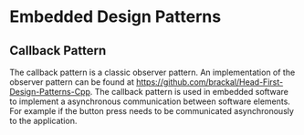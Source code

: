 # Embedded Design Patterns

## Callback Pattern
The callback pattern is a classic observer pattern. An implementation of the observer pattern can be found at https://github.com/brackal/Head-First-Design-Patterns-Cpp.
The callback pattern is used in embedded software to implement a asynchronous communication between software elements. For example if the button press needs to be communicated asynchronously to the application.

